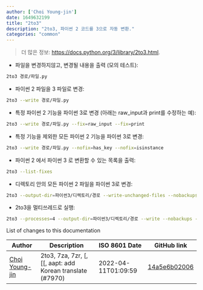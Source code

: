 ```yaml
---
author: ['Choi Young-jin']
date: 1649632199
title: "2to3"
description: "2to3, 파이썬 2 코드를 3으로 자동 변환."
categories: "common"
---
```

> 더 많은 정보: <https://docs.python.org/3/library/2to3.html>.

- 파일을 변경하지않고, 변경될 내용을 출력 (모의 테스트):

```bash
2to3 경로/파일.py
```

- 파이썬 2 파일을 3 파일로 변경:

```bash
2to3 --write 경로/파일.py
```

- 특정 파이썬 2 기능을 파이썬 3로 변경 (아래는 raw_input과 print를 수정하는 예):

```bash
2to3 --write 경로/파일.py --fix=raw_input --fix=print
```

- 특정 기능을 제외한 모든 파이썬 2 기능을 파이썬 3로 변경:

```bash
2to3 --write 경로/파일.py --nofix=has_key --nofix=isinstance
```

- 파이썬 2 에서 파이썬 3 로 변환할 수 있는 목록을 출력:

```bash
2to3 --list-fixes
```

- 디렉토리 안의 모든 파이썬 2 파일을 파이썬 3로 변경:

```bash
2to3 --output-dir=파이썬3/디렉토리/경로 --write-unchanged-files --nobackups 파이썬2/디렉토리/경로
```

- 2to3을 멀티쓰레드로 실행:

```bash
2to3 --processes=4 --output-dir=파이썬3/디렉토리/경로 --write --nobackups --no-diff 파이썬2/디렉토리/경로
```
List of changes to this documentation


Author | Description | ISO 8601 Date | GitHub link
------|-----|-----|-----
[Choi Young-jin](mailto:amateur.toss@gmail.com) | 2to3, 7za, 7zr, [, [[, aapt: add Korean translate (#7970) | 2022-04-11T01:09:59 | [14a5e6b02006](https://github.com/tldr-pages/tldr/commit/14a5e6b02006ec880b4133a9faac5afdf00ff62e)

